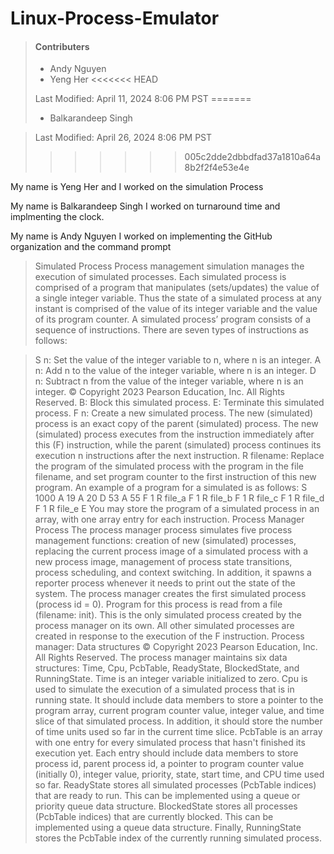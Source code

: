 # Linux-Process-Emulator

> #### Contributers
>
> - Andy Nguyen
> - Yeng Her
<<<<<<< HEAD
>
>  Last Modified: April 11, 2024 8:06 PM PST
=======
> - Balkarandeep Singh

>  Last Modified: April 26, 2024 8:06 PM PST
>>>>>>> 005c2dde2dbbdfad37a1810a64a8b2f2f4e53e4e





My name is Yeng Her and I worked on the simulation Process

My name is Balkarandeep Singh I worked on turnaround time and implmenting the clock.

My name is Andy Nguyen I worked on implementing the GitHub organization and the command prompt

> Simulated Process Process management simulation manages the execution of simulated processes. Each simulated process is comprised of a program that manipulates (sets/updates) the value of a single integer variable. Thus the state of a simulated process at any instant is comprised of the value of its integer variable and the value of its program counter. A simulated process’ program consists of a sequence of instructions. There are seven types of instructions as follows:

> S n: Set the value of the integer variable to n, where n is an integer.
> A n: Add n to the value of the integer variable, where n is an integer.
> D n: Subtract n from the value of the integer variable, where n is an integer. © Copyright 2023 Pearson Education, Inc. All Rights Reserved.
> B: Block this simulated process.
> E: Terminate this simulated process.
> F n: Create a new simulated process. The new (simulated) process is an exact copy of the parent (simulated) process. The new (simulated) process executes from the instruction immediately after this (F) instruction, while the parent (simulated) process continues its execution n instructions after the next instruction.
> R filename: Replace the program of the simulated process with the program in the file filename, and set program counter to the first instruction of this new program. An example of a program for a simulated is as follows: S 1000 A 19 A 20 D 53 A 55 F 1 R file_a F 1 R file_b F 1 R file_c F 1 R file_d F 1 R file_e E You may store the program of a simulated process in an array, with one array entry for each instruction. Process Manager Process The process manager process simulates five process management functions: creation of new (simulated) processes, replacing the current process image of a simulated process with a new process image, management of process state transitions, process scheduling, and context switching. In addition, it spawns a reporter process whenever it needs to print out the state of the system. The process manager creates the first simulated process (process id = 0). Program for this process is read from a file (filename: init). This is the only simulated process created by the process manager on its own. All other simulated processes are created in response to the execution of the F instruction. Process manager: Data structures © Copyright 2023 Pearson Education, Inc. All Rights Reserved. The process manager maintains six data structures: Time, Cpu, PcbTable, ReadyState, BlockedState, and RunningState. Time is an integer variable initialized to zero. Cpu is used to simulate the execution of a simulated process that is in running state. It should include data members to store a pointer to the program array, current program counter value, integer value, and time slice of that simulated process. In addition, it should store the number of time units used so far in the current time slice. PcbTable is an array with one entry for every simulated process that hasn't finished its execution yet. Each entry should include data members to store process id, parent process id, a pointer to program counter value (initially 0), integer value, priority, state, start time, and CPU time used so far. ReadyState stores all simulated processes (PcbTable indices) that are ready to run. This can be implemented using a queue or priority queue data structure. BlockedState stores all processes (PcbTable indices) that are currently blocked. This can be implemented using a queue data structure. Finally, RunningState stores the PcbTable index of the currently running simulated process. 

